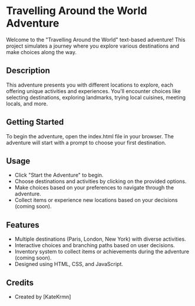 # Travelling Around the World Adventure

Welcome to the "Travelling Around the World" text-based adventure! This project simulates a journey where you explore various destinations and make choices along the way.

## Description

This adventure presents you with different locations to explore, each offering unique activities and experiences. You'll encounter choices like selecting destinations, exploring landmarks, trying local cuisines, meeting locals, and more.

## Getting Started

To begin the adventure, open the index.html file in your browser. The adventure will start with a prompt to choose your first destination.

## Usage

- Click "Start the Adventure" to begin.
- Choose destinations and activities by clicking on the provided options.
- Make choices based on your preferences to navigate through the adventure.
- Collect items or experience new locations based on your decisions (coming soon).

## Features

- Multiple destinations (Paris, London, New York) with diverse activities.
- Interactive choices and branching paths based on user decisions.
- Inventory system to collect items or achievements during the adventure (coming soon).
- Designed using HTML, CSS, and JavaScript.

## Credits

- Created by [KateKrmn]